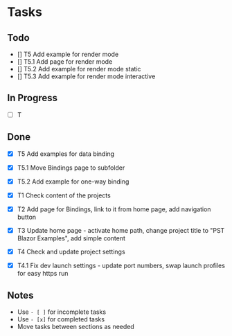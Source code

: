 # Tasks

## Todo

- [] T5 Add example for render mode
- [] T5.1 Add page for render mode
- [] T5.2 Add example for render mode static
- [] T5.3 Add example for render mode interactive

## In Progress

- [ ] T

## Done

- [x] T5 Add examples for data binding
- [x] T5.1 Move Bindings page to subfolder
- [x] T5.2 Add example for one-way binding

- [x] T1 Check content of the projects
- [x] T2 Add page for Bindings, link to it from home page, add navigation button
- [x] T3 Update home page - activate home path, change project title to "PST Blazor Examples", add simple content
- [x] T4 Check and update project settings
- [x] T4.1 Fix dev launch settings - update port numbers, swap launch profiles for easy https run

## Notes

- Use `- [ ]` for incomplete tasks
- Use `- [x]` for completed tasks
- Move tasks between sections as needed
